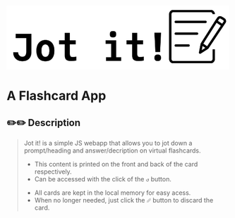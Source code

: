 ![jot_it_logo](images/jot_it-logo.png)
# A Flashcard App

## ✏️✏️ Description

> Jot it! is a simple JS webapp that allows you to jot down a prompt/heading and answer/decription on virtual flashcards.
> * This content is printed on the front and back of the card respectively.
> * Can be accessed with the click of the ``↺`` button.
> - All cards are kept in the local memory for easy acess.
> - When no longer needed, just click the ```␥``` button to discard the card.

